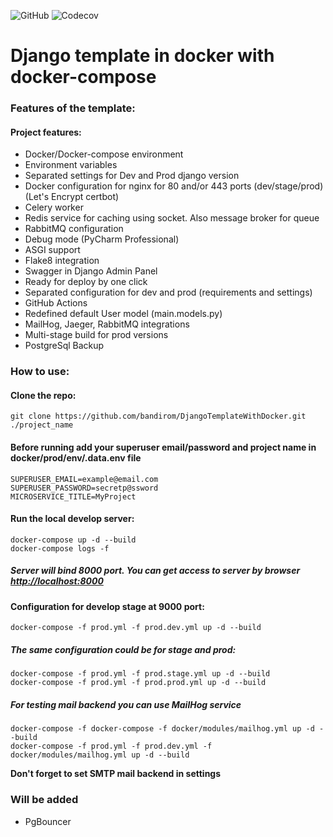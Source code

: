 ![GitHub](https://img.shields.io/github/license/bandirom/DjangoTemplateWithDocker?style=plastic)
![Codecov](https://img.shields.io/codecov/c/gh/bandirom/DjangoTemplateWithDocker?style=plastic)

# Django template in docker with docker-compose

### Features of the template:

#### Project features:
* Docker/Docker-compose environment
* Environment variables
* Separated settings for Dev and Prod django version
* Docker configuration for nginx for 80 and/or 443 ports (dev/stage/prod) (Let's Encrypt certbot)
* Celery worker
* Redis service for caching using socket. Also message broker for queue
* RabbitMQ configuration
* Debug mode (PyCharm Professional)
* ASGI support
* Flake8 integration
* Swagger in Django Admin Panel
* Ready for deploy by one click
* Separated configuration for dev and prod (requirements and settings)
* GitHub Actions
* Redefined default User model (main.models.py)
* MailHog, Jaeger, RabbitMQ integrations
* Multi-stage build for prod versions
* PostgreSql Backup

### How to use:

#### Clone the repo:

    git clone https://github.com/bandirom/DjangoTemplateWithDocker.git ./project_name
    

#### Before running add your superuser email/password and project name in docker/prod/env/.data.env file

    SUPERUSER_EMAIL=example@email.com
    SUPERUSER_PASSWORD=secretp@ssword
    MICROSERVICE_TITLE=MyProject

#### Run the local develop server:

    docker-compose up -d --build
    docker-compose logs -f
    
##### Server will bind 8000 port. You can get access to server by browser [http://localhost:8000](http://localhost:8000)


#### Configuration for develop stage at 9000 port:
    docker-compose -f prod.yml -f prod.dev.yml up -d --build

##### The same configuration could be for stage and prod:
    docker-compose -f prod.yml -f prod.stage.yml up -d --build
    docker-compose -f prod.yml -f prod.prod.yml up -d --build


##### For testing mail backend you can use MailHog service
    docker-compose -f docker-compose -f docker/modules/mailhog.yml up -d --build
    docker-compose -f prod.yml -f prod.dev.yml -f docker/modules/mailhog.yml up -d --build

<b>Don't forget to set SMTP mail backend in settings</b>

### Will be added 

* PgBouncer
